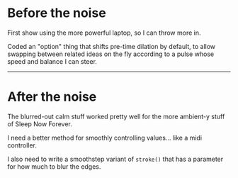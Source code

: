 # Before the noise

First show using the more powerful laptop, so I can throw more in.

Coded an "option" thing that shifts pre-time dilation by default, to allow 
swapping between related ideas on the fly according to a pulse whose speed and 
balance I can steer.

----

# After the noise

The blurred-out calm stuff worked pretty well for the more ambient-y stuff of 
Sleep Now Forever.

I need a better method for smoothly controlling values... like a midi 
controller.

I also need to write a smoothstep variant of `stroke()` that has a parameter for how 
much to blur the edges.

